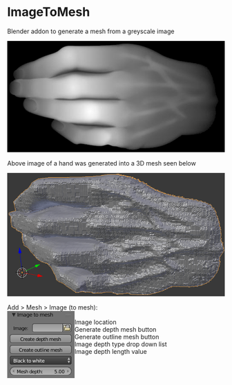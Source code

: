 # ImageToMesh
Blender addon to generate a mesh from a greyscale image

![2D hand](/readme/hand.png?raw=true "2D hand")  

Above image of a hand was generated into a 3D mesh seen below  

![3D hand](/readme/Hand3D.png?raw=true "3D hand")  

Add > Mesh > Image (to mesh):  
<img align="left" src="/readme/ImageToMeshSettings.png?raw=true">  
Image location  
Generate depth mesh button  
Generate outline mesh button  
Image depth type drop down list  
Image depth length value
